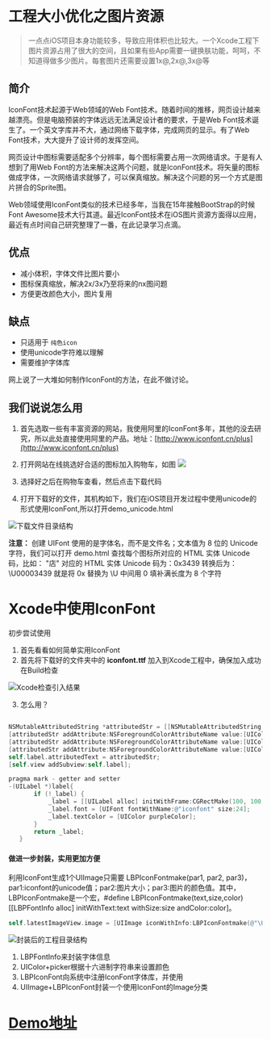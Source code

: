 # 工程大小优化之图片资源

> 一点点iOS项目本身功能较多，导致应用体积也比较大。一个Xcode工程下图片资源占用了很大的空间，且如果有些App需要一键换肤功能，呵呵，不知道得做多少图片。每套图片还需要设置1x@,2x@,3x@等

## 简介

IconFont技术起源于Web领域的Web Font技术。随着时间的推移，网页设计越来越漂亮。但是电脑预装的字体远远无法满足设计者的要求，于是Web Font技术诞生了。一个英文字库并不大，通过网络下载字体，完成网页的显示。有了Web Font技术，大大提升了设计师的发挥空间。

网页设计中图标需要适配多个分辨率，每个图标需要占用一次网络请求。于是有人想到了用Web Font的方法来解决这两个问题，就是IconFont技术。将矢量的图标做成字体，一次网络请求就够了，可以保真缩放。解决这个问题的另一个方式是图片拼合的Sprite图。

Web领域使用IconFont类似的技术已经多年，当我在15年接触BootStrap的时候Font Awesome技术大行其道。最近IconFont技术在iOS图片资源方面得以应用，最近有点时间自己研究整理了一番，在此记录学习点滴。

## 优点

* 减小体积，字体文件比图片要小
* 图标保真缩放，解决2x/3x乃至将来的nx图问题
* 方便更改颜色大小，图片复用

## 缺点

* 只适用于
  `纯色icon`
* 使用unicode字符难以理解
* 需要维护字体库

网上说了一大堆如何制作IconFont的方法，在此不做讨论。

## 我们说说怎么用

1. 首先选取一些有丰富资源的网站，我使用阿里的IconFont多年，其他的没去研究，所以此处直接使用阿里的产品。地址：[http://www.iconfont.cn/plus](http://www.iconfont.cn/plus)

2. 打开网站在线挑选好合适的图标加入购物车，如图
![](https://fantasticlbp.gitbooks.io/knowledge-kit/assets/屏幕快照%202017-05-28%20下午2.43.33.png)

3. 选择好之后在购物车查看，然后点击下载代码

4. 打开下载好的文件，其机构如下，我们在iOS项目开发过程中使用unicode的形式使用IconFont,所以打开demo\_unicode.html

![下载文件目录结构](https://fantasticlbp.gitbooks.io/knowledge-kit/assets/屏幕快照%202017-05-28%20下午2.43.48.png)


**注意：** 创建 UIFont 使用的是字体名，而不是文件名；文本值为 8 位的 Unicode 字符，我们可以打开 demo.html 查找每个图标所对应的 HTML 实体 Unicode 码，比如： "店" 对应的 HTML 实体 Unicode 码为：0x3439 转换后为：\U00003439 就是将 0x 替换为 \U 中间用 0 填补满长度为 8 个字符

# Xcode中使用IconFont

初步尝试使用

1. 首先看看如何简单实用IconFont
2. 首先将下载好的文件夹中的 **iconfont.ttf** 加入到Xcode工程中，确保加入成功在Build检查

![Xcode检查引入结果](https://fantasticlbp.gitbooks.io/knowledge-kit/assets/屏幕快照%202017-05-28%20下午2.51.36.png)

3. 怎么用？

```Objective-c

NSMutableAttributedString *attributedStr = [[NSMutableAttributedString alloc] initWithString:@"\U0000e696  \U0000e6ab  \U0000e6ac  \U0000e6ae"];
[attributedStr addAttribute:NSForegroundColorAttributeName value:[UIColor redColor] range:NSMakeRange(0, 1)];
[attributedStr addAttribute:NSForegroundColorAttributeName value:[UIColor orangeColor] range:NSMakeRange(3, 1)];
[attributedStr addAttribute:NSForegroundColorAttributeName value:[UIColor blackColor] range:NSMakeRange(9, 1)];
self.label.attributedText = attributedStr;
[self.view addSubview:self.label];

pragma mark - getter and setter
-(UILabel *)label{
       if (!_label) {
           _label = [[UILabel alloc] initWithFrame:CGRectMake(100, 100, BoundWidth-200, 40)];
           _label.font = [UIFont fontWithName:@"iconfont" size:24];
           _label.textColor = [UIColor purpleColor];
       }
       return _label;
   }
```

#### 做进一步封装，实用更加方便

利用IconFont生成1个UIImage只需要 LBPIconFontmake(par1, par2, par3)，par1:iconfont的unicode值；par2:图片大小；par3:图片的颜色值。其中，LBPIconFontmake是一个宏，#define LBPIconFontmake(text,size,color) [[LBPFontInfo alloc] initWithText:text withSize:size andColor:color]。

```Objective-c
self.latestImageView.image = [UIImage iconWithInfo:LBPIconFontmake(@"\U0000e6ac", 60, @"000066") ];
```
![封装后的工程目录结构](https://fantasticlbp.gitbooks.io/knowledge-kit/assets/屏幕快照%202017-05-28%20下午2.56.00.png)

1. LBPFontInfo来封装字体信息
2. UIColor+picker根据十六进制字符串来设置颜色
3. LBPIconFont向系统中注册IconFont字体库，并使用
4. UIImage+LBPIconFont封装一个使用IconFont的Image分类


# [Demo地址](https://github.com/FantasticLBP/IconFont_Demo)


